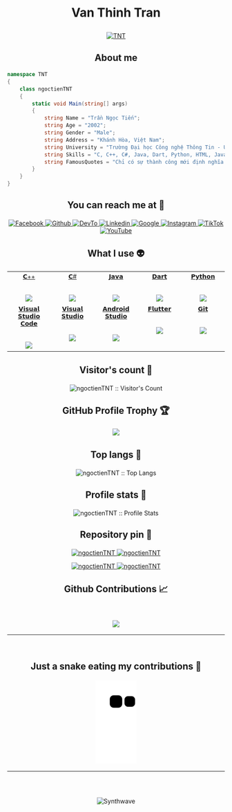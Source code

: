 # <p align="center">Van Thinh Tran</p>

<p align="center">
	<a href="https://github.com/ooothinhooo">
	<img src="https://avatars.githubusercontent.com/u/79617804" width = "200" alt="TNT">
	</a>
</p>

<h2 align="center">About me</h2>

```C#
namespace TNT
{
    class ngoctienTNT
    {
        static void Main(string[] args)
        {
            string Name = "Trần Ngọc Tiến";
            string Age = "2002";
            string Gender = "Male";
            string Address = "Khánh Hòa, Việt Nam";
            string University = "Trường Đại học Công nghệ Thông Tin - UIT";
            string Skills = "C, C++, C#, Java, Dart, Python, HTML, JavaScript";
            string FamousQuotes = "Chỉ có sự thành công mới định nghĩa mày là ai!";
        }
    }
}
```

## <p align="center">You can reach me at 🌹</p>

<p align="center">
  <a href="https://www.facebook.com/ngoctien.TNT">
    <img src="https://www.vectorlogo.zone/logos/facebook/facebook-official.svg" alt="Facebook" height="30" width="30">
  </a>
	
  <a href="https://github.com/ngoctienTNT">
    <img src="https://www.vectorlogo.zone/logos/github/github-tile.svg" alt="Github" height="30" width="30">
  </a>
  
  <a href="https://dev.to/ngoctientnt">
    <img src="https://www.vectorlogo.zone/logos/devto/devto-icon.svg" alt="DevTo" height="30" width="30">
  </a>
	
  <a href="https://www.linkedin.com/in/ngoctientnt/">
    <img src="https://www.vectorlogo.zone/logos/linkedin/linkedin-icon.svg" alt="Linkedin" height="30" width="30">
  </a>
  
  <a href="mailto:ngoctienTNT.vn@gmail.com">
    <img src="https://www.vectorlogo.zone/logos/google/google-icon.svg" alt="Google" height="30" width="30">
  </a>
	
  <a href="https://www.instagram.com/ngoctien.tnt/">
    <img src="https://www.vectorlogo.zone/logos/instagram/instagram-icon.svg" alt="Instagram" height="30" width="30">
  </a>
  
  <a href="https://www.tiktok.com/@ngoctien_tnt/">
    <img src="https://raw.githubusercontent.com/gilbarbara/logos/master/logos/tiktok-icon.svg" alt="TikTok" height="30" width="30">
  </a>
  
  <a href="https://www.youtube.com/c/ThienLongTNT">
    <img src="https://www.vectorlogo.zone/logos/youtube/youtube-icon.svg" alt="YouTube" height="30" width="30">
  </a>
</p>

## <p align="center">What I use :alien:</p>

<table align="center">
  <tbody>
    <tr valign="top">
      <td width="20%" align="center">
	<a href="https://devdocs.io/cpp/">
		<span>𝗖++</span><br><br><br>
		<img height="64px" src="https://cdn.worldvectorlogo.com/logos/c.svg">
	 </a>
      </td>
      <td width="20%" align="center">
	 <a href="https://docs.microsoft.com/dotnet/csharp/">
		<span>𝗖#</span><br><br><br>
		<img height="64px" src="https://cdn.svgporn.com/logos/c-sharp.svg">
	 </a>
      </td>
      <td width="20%" align="center">
	<a href="https://docs.oracle.com/java/">
		<span>𝗝𝗮𝘃𝗮</span><br><br><br>
		<img height="64px" src="https://cdn.svgporn.com/logos/java.svg">
	 </a>
      </td>
	<td width="20%" align="center">
		<a href="https://dart.dev/guides">
        <span>𝗗𝗮𝗿𝘁</span><br><br><br>
        <img height="64px" src="https://www.vectorlogo.zone/logos/dartlang/dartlang-icon.svg">
		</a>
      </td>
      <td width="20%" align="center">
	      <a href="https://docs.python.org/3/">
        <span>𝗣𝘆𝘁𝗵𝗼𝗻</span><br><br><br>
        <img height="64px" src="https://cdn.svgporn.com/logos/python.svg">
	      </a>
      </td>
    </tr>
    <tr valign="top">
	<td width="20%" align="center">
		<a href="https://code.visualstudio.com/docs">
        <span>𝗩𝗶𝘀𝘂𝗮𝗹 𝗦𝘁𝘂𝗱𝗶𝗼 𝗖𝗼𝗱𝗲</span><br><br><br>
        <img height="64px" src="https://cdn.worldvectorlogo.com/logos/visual-studio-code-1.svg">
		</a>
      </td>
	<td width="20%" align="center">
		<a href="https://docs.microsoft.com/visualstudio/ide/?view=vs-2019">
        <span>𝗩𝗶𝘀𝘂𝗮𝗹 𝗦𝘁𝘂𝗱𝗶𝗼</span><br><br><br>
        <img height="64px" src="https://cdn.worldvectorlogo.com/logos/visual-studio-2013.svg">
		</a>
      </td>
      <td width="20%" align="center">
	      <a href="https://developer.android.com/docs">
        <span>𝗔𝗻𝗱𝗿𝗼𝗶𝗱 𝗦𝘁𝘂𝗱𝗶𝗼</span><br><br><br>
        <img height="64px" src="https://cdn.worldvectorlogo.com/logos/android-logomark.svg">
	      </a>
      </td>
	    <td width="20%" align="center">
	<a href="https://docs.flutter.dev/">
		<span>𝗙𝗹𝘂𝘁𝘁𝗲𝗿</span><br><br><br>
		<img height="64px" src="https://cdn.worldvectorlogo.com/logos/flutter-logo.svg">
	</a>
      </td>
      <td width="20%" align="center">
	      <a href="https://git-scm.com/doc">
        <span>𝗚𝗶𝘁</span><br><br><br>
        <img height="64px" src="https://cdn.svgporn.com/logos/git-icon.svg">
	      </a>
      </td>
    </tr>
  </tbody>
</table>

## <p align="center">Visitor's count :eyes:</p>

<p align="center"><img src="https://profile-counter.glitch.me/{ngoctienTNT}/count.svg" alt="ngoctienTNT :: Visitor's Count" /></p>

## <p align="center">GitHub Profile Trophy 🏆</p>

<p align='center'>
<img src="https://github-profile-trophy.vercel.app/?username=ngoctienTNT&theme=tokyonight&row=2&column=4">
</p>

## <p align="center">Top langs :tongue:</p>

<p align="center"><img src="https://github-readme-stats.vercel.app/api/top-langs/?username=ngoctienTNT&langs_count=10&theme=tokyonight&layout=compact" alt="ngoctienTNT :: Top Langs" /></p>

## <p align="center">Profile stats :musical_keyboard:</p>

<p align="center"><img src="https://github-readme-stats.vercel.app/api?username=ngoctienTNT&show_icons=true&theme=tokyonight" alt="ngoctienTNT :: Profile Stats" /></p>

## <p align="center">Repository pin 📌</p>

<p align="center">	
<a href="https://github.com/ngoctienTNT/GiveLoveTNT">
	<img src="https://github-readme-stats.vercel.app/api/pin/?username=ngoctienTNT&repo=GiveLoveTNT&theme=tokyonight" alt="ngoctienTNT" />
</a>
	
<a href="https://github.com/ngoctienTNT/TodoList2021">
	<img src="https://github-readme-stats.vercel.app/api/pin/?username=ngoctienTNT&repo=TodoList2021&theme=tokyonight" alt="ngoctienTNT" />
</a>
</p>

<p align="center">	
<a href="https://github.com/ngoctienTNT/ILoveNgocTien" margin="100">
	<img src="https://github-readme-stats.vercel.app/api/pin/?username=ngoctienTNT&repo=ILoveNgocTien&theme=tokyonight" alt="ngoctienTNT" />
</a>
	
<a href="https://github.com/ngoctienTNT/ngoctien.TNT">
	<img src="https://github-readme-stats.vercel.app/api/pin/?username=ngoctienTNT&repo=ngoctien.TNT&theme=tokyonight" alt="ngoctienTNT" />
</a>
</p>

## <p align="center">Github Contributions 📈</p>
<br>
<p align='center'>
<img src="https://activity-graph.herokuapp.com/graph?username=ngoctienTNT&theme=react-dark&hide_border=true">
<p>

<hr>
<br>

## <p align="center">Just a snake eating my contributions 🐍</p>
<p align='center'>
<img src="https://github.com/ngoctienTNT/ngoctienTNT/blob/output/github-contribution-grid-snake.svg">
</p>

<hr>
<br>

##

<p align="center"><img src="https://thumbs.gfycat.com/GoodnaturedFondGaur-size_restricted.gif" alt="Synthwave" height="300" width="500"></p>
